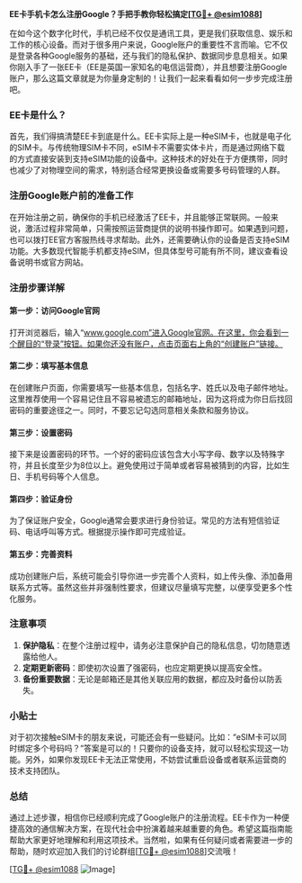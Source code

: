 **EE卡手机卡怎么注册Google？手把手教你轻松搞定[[TG💪+ @esim1088](https://t.me/s/esim1088)]**

在如今这个数字化时代，手机已经不仅仅是通讯工具，更是我们获取信息、娱乐和工作的核心设备。而对于很多用户来说，Google账户的重要性不言而喻。它不仅是登录各种Google服务的基础，还与我们的隐私保护、数据同步息息相关。如果你刚入手了一张EE卡（EE是英国一家知名的电信运营商），并且想要注册Google账户，那么这篇文章就是为你量身定制的！让我们一起来看看如何一步步完成注册吧。

### EE卡是什么？

首先，我们得搞清楚EE卡到底是什么。EE卡实际上是一种eSIM卡，也就是电子化的SIM卡。与传统物理SIM卡不同，eSIM卡不需要实体卡片，而是通过网络下载的方式直接安装到支持eSIM功能的设备中。这种技术的好处在于方便携带，同时也减少了对物理空间的需求，特别适合经常更换设备或需要多号码管理的人群。

### 注册Google账户前的准备工作

在开始注册之前，确保你的手机已经激活了EE卡，并且能够正常联网。一般来说，激活过程非常简单，只需按照运营商提供的说明书操作即可。如果遇到问题，也可以拨打EE官方客服热线寻求帮助。此外，还需要确认你的设备是否支持eSIM功能。大多数现代智能手机都支持eSIM，但具体型号可能有所不同，建议查看设备说明书或官方网站。

### 注册步骤详解

#### 第一步：访问Google官网
打开浏览器后，输入“www.google.com”进入Google官网。在这里，你会看到一个醒目的“登录”按钮。如果你还没有账户，点击页面右上角的“创建账户”链接。

#### 第二步：填写基本信息
在创建账户页面，你需要填写一些基本信息，包括名字、姓氏以及电子邮件地址。这里推荐使用一个容易记住且不容易被遗忘的邮箱地址，因为这将成为你日后找回密码的重要途径之一。同时，不要忘记勾选同意相关条款和服务协议。

#### 第三步：设置密码
接下来是设置密码的环节。一个好的密码应该包含大小写字母、数字以及特殊字符，并且长度至少为8位以上。避免使用过于简单或者容易被猜到的内容，比如生日、手机号码等个人信息。

#### 第四步：验证身份
为了保证账户安全，Google通常会要求进行身份验证。常见的方法有短信验证码、电话呼叫等方式。根据提示操作即可完成验证。

#### 第五步：完善资料
成功创建账户后，系统可能会引导你进一步完善个人资料，如上传头像、添加备用联系方式等。虽然这些并非强制性要求，但建议尽量填写完整，以便享受更多个性化服务。

### 注意事项
1. **保护隐私**：在整个注册过程中，请务必注意保护自己的隐私信息，切勿随意透露给他人。
2. **定期更新密码**：即使初次设置了强密码，也应定期更换以提高安全性。
3. **备份重要数据**：无论是邮箱还是其他关联应用的数据，都应及时备份以防丢失。

### 小贴士
对于初次接触eSIM卡的朋友来说，可能还会有一些疑问。比如：“eSIM卡可以同时绑定多个号码吗？”答案是可以的！只要你的设备支持，就可以轻松实现这一功能。另外，如果你发现EE卡无法正常使用，不妨尝试重启设备或者联系运营商的技术支持团队。

### 总结

通过上述步骤，相信你已经顺利完成了Google账户的注册流程。EE卡作为一种便捷高效的通信解决方案，在现代社会中扮演着越来越重要的角色。希望这篇指南能帮助大家更好地理解和利用这项技术。当然啦，如果有任何疑问或者需要进一步的帮助，随时欢迎加入我们的讨论群组[[TG💪+ @esim1088](https://t.me/s/esim1088)]交流哦！

[[TG💪+ @esim1088](https://t.me/s/esim1088) ![Image](https://i.postimg.cc/4NQfJmqS/Snipaste-2025-05-13-00-14-12.png)]